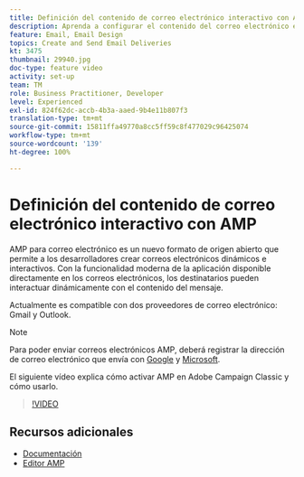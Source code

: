 ```yaml
---
title: Definición del contenido de correo electrónico interactivo con AMP
description: Aprenda a configurar el contenido del correo electrónico en formato AMP.
feature: Email, Email Design
topics: Create and Send Email Deliveries
kt: 3475
thumbnail: 29940.jpg
doc-type: feature video
activity: set-up
team: TM
role: Business Practitioner, Developer
level: Experienced
exl-id: 824f62dc-accb-4b3a-aaed-9b4e11b807f3
translation-type: tm+mt
source-git-commit: 15811ffa49770a8cc5ff59c8f477029c96425074
workflow-type: tm+mt
source-wordcount: '139'
ht-degree: 100%

---
```


# Definición del contenido de correo electrónico interactivo con AMP

AMP para correo electrónico es un nuevo formato de origen abierto que permite a los desarrolladores crear correos electrónicos dinámicos e interactivos. Con la funcionalidad moderna de la aplicación disponible directamente en los correos electrónicos, los destinatarios pueden interactuar dinámicamente con el contenido del mensaje.

Actualmente es compatible con dos proveedores de correo electrónico: Gmail y Outlook.

>[!NOTE]
>
>Para poder enviar correos electrónicos AMP, deberá registrar la dirección de correo electrónico que envía con [Google](https://developers.google.com/gmail/ampemail/register) y [Microsoft](https://docs.microsoft.com/en-us/outlook/amphtml/register-outlook).

El siguiente vídeo explica cómo activar AMP en Adobe Campaign Classic y cómo usarlo.

>[!VIDEO](https://video.tv.adobe.com/v/29940?quality=12&learn=on)

## Recursos adicionales

* [Documentación](https://docs.adobe.com/content/help/es-ES/campaign-classic/using/sending-messages/sending-emails/defining-the-email-content.html)
* [Editor AMP](https://playground.amp.dev/)
